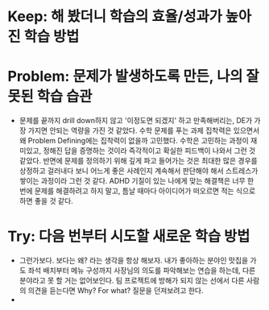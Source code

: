 # Keep: 해 봤더니 학습의 효율/성과가 높아진 학습 방법

# Problem: 문제가 발생하도록 만든, 나의 잘못된 학습 습관

- 문제를 끝까지 drill down하지 않고 '이정도면 되겠지' 하고 만족해버리는, DE가 가장 가지면 안되는 역량을 가진 것 같았다. 수학 문제를 푸는 과제 집착력은 있으면서 왜 Problem Defining에는 집착력이 없을까 고민했다. 수학은 고민하는 과정이 재미있고, 정해진 답을 증명하는 것이라 즉각적이고 확실한 피드백이 나와서 그런 것 같았다. 반면에 문제를 정의하기 위해 깊게 파고 들어가는 것은 최대한 많은 경우를 상정하고 걸러내다 보니 어느게 좋은 사례인지 계속해서 판단해야 해서 스트레스가 쌓이는 과정이라 그런 것 같다. ADHD 기질이 있는 나에게 맞는 해결책은 너무 한 번에 문제를 해결하려고 하지 말고, 틈날 때마다 아이디어가 떠오르면 적는 식으로 하면 좋을 것 같다.

# Try: 다음 번부터 시도할 새로운 학습 방법

- 그런가보다. 보다는 왜? 라는 생각을 항상 해보자. 내가 좋아하는 분야인 맛집을 가도 좌석 배치부터 메뉴 구성까지 사장님의 의도를 파악해보는 연습을 하는데, 다른 분야라고 못 할 거는 없어보인다. 팀 프로젝트에 방해가 되지 않는 선에서 다른 사람의 의견을 듣는다면 Why? For what? 질문을 던져보려고 한다.
- 
